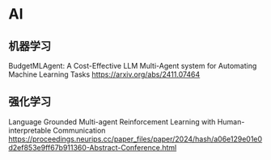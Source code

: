 # AI
## 机器学习
BudgetMLAgent: A Cost-Effective LLM Multi-Agent system for Automating Machine Learning Tasks
https://arxiv.org/abs/2411.07464

## 强化学习
Language Grounded Multi-agent Reinforcement Learning with Human-interpretable Communication
https://proceedings.neurips.cc/paper_files/paper/2024/hash/a06e129e01e0d2ef853e9ff67b911360-Abstract-Conference.html
